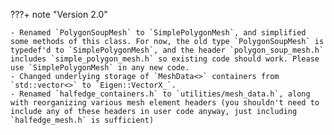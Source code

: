 


???+ note "Version 2.0"

    - Renamed `PolygonSoupMesh` to `SimplePolygonMesh`, and simplified some methods of this class. For now, the old type `PolygonSoupMesh` is typedef'd to `SimplePolygonMesh`, and the header `polygon_soup_mesh.h` includes `simple_polygon_mesh.h` so existing code should work. Please use `SimplePolygonMesh` in any new code.
    - Changed underlying storage of `MeshData<>` containers from `std::vector<>` to `Eigen::VectorX_`.
    - Renamed `halfedge_containers.h` to `utilities/mesh_data.h`, along with reorganizing various mesh element headers (you shouldn't need to include any of these headers in user code anyway, just including `halfedge_mesh.h` is sufficient)
